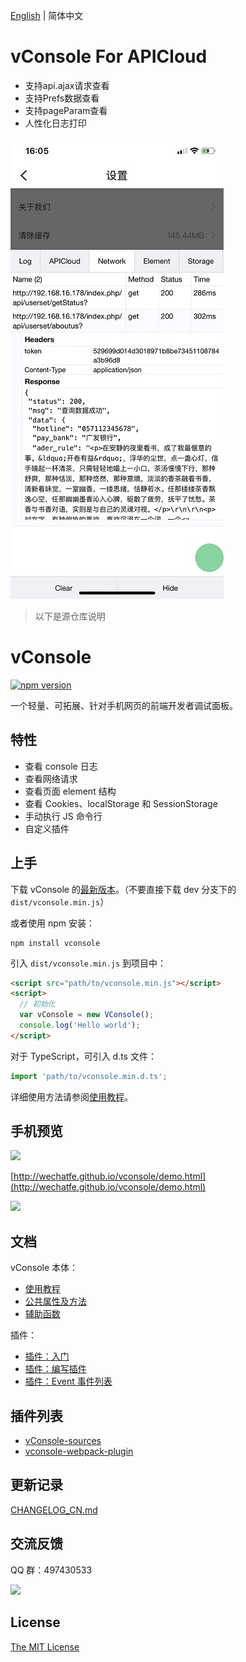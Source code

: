 [English](./README.md) | 简体中文

vConsole For APICloud 
====
- 支持api.ajax请求查看
- 支持Prefs数据查看
- 支持pageParam查看
- 人性化日志打印


![](./example/snapshot/20200107175844.jpg)

> 以下是源仓库说明

vConsole
==============================
[![npm version](https://badge.fury.io/js/vconsole.svg)](https://badge.fury.io/js/vconsole) 

一个轻量、可拓展、针对手机网页的前端开发者调试面板。


## 特性

- 查看 console 日志
- 查看网络请求
- 查看页面 element 结构
- 查看 Cookies、localStorage 和 SessionStorage
- 手动执行 JS 命令行
- 自定义插件


## 上手

下载 vConsole 的[最新版本](https://github.com/Tencent/vConsole/releases/latest)。（不要直接下载 dev 分支下的 `dist/vconsole.min.js`）

或者使用 npm 安装：

```
npm install vconsole
```

引入 `dist/vconsole.min.js` 到项目中：

```html
<script src="path/to/vconsole.min.js"></script>
<script>
  // 初始化
  var vConsole = new VConsole();
  console.log('Hello world');
</script>
```

对于 TypeScript，可引入 d.ts 文件：

```javascript
import 'path/to/vconsole.min.d.ts';
```

详细使用方法请参阅[使用教程](./doc/tutorial_CN.md)。


## 手机预览

![](./example/snapshot/qrcode.png)

[http://wechatfe.github.io/vconsole/demo.html](http://wechatfe.github.io/vconsole/demo.html)

![](./example/snapshot/log_panel.png)



## 文档


vConsole 本体：

 - [使用教程](./doc/tutorial_CN.md)
 - [公共属性及方法](./doc/public_properties_methods_CN.md)
 - [辅助函数](./doc/helper_functions_CN.md)

插件：

 - [插件：入门](./doc/plugin_getting_started_CN.md)
 - [插件：编写插件](./doc/plugin_building_a_plugin_CN.md)
 - [插件：Event 事件列表](./doc/plugin_event_list_CN.md)



## 插件列表

 - [vConsole-sources](https://github.com/WechatFE/vConsole-sources)
 - [vconsole-webpack-plugin](https://github.com/diamont1001/vconsole-webpack-plugin)



## 更新记录

[CHANGELOG_CN.md](./CHANGELOG_CN.md)



## 交流反馈

QQ 群：497430533

![](./example/snapshot/qq_group.png)



## License

[The MIT License](./LICENSE)
